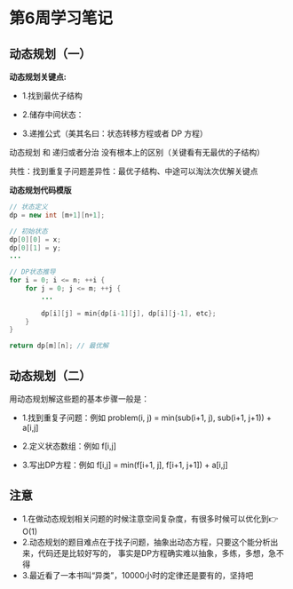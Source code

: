 # 第6周学习笔记

## 动态规划（一）

**动态规划关键点:**

- 1.找到最优子结构  


- 2.储存中间状态：


- 3.递推公式（美其名曰：状态转移方程或者 DP 方程）  

动态规划 和 递归或者分治 没有根本上的区别（关键看有无最优的子结构） 

共性：找到重复子问题差异性：最优子结构、中途可以淘汰次优解关键点

**动态规划代码模版** 
``` java
// 状态定义
dp = new int [m+1][n+1];

// 初始状态
dp[0][0] = x;
dp[0][1] = y;
...

// DP状态推导
for i = 0; i <= n; ++i {
    for j = 0; j <= m; ++j {
        ...
        
        dp[i][j] = min{dp[i-1][j], dp[i][j-1], etc};  
    }
}

return dp[m][n]; // 最优解

```

## 动态规划（二）

用动态规划解这些题的基本步骤一般是：

- 1.找到重复子问题：例如 problem(i, j) = min(sub(i+1, j), sub(i+1, j+1)) + a[i,j]


- 2.定义状态数组：例如 f[i,j]


- 3.写出DP方程：例如 f[i,j] = min(f[i+1, j], f[i+1, j+1]) + a[i,j]


## 注意

- 1.在做动态规划相关问题的时候注意空间复杂度，有很多时候可以优化到👉 O(1)
- 2.动态规划的题目难点在于找子问题，抽象出动态方程，只要这个能分析出来，代码还是比较好写的，
    事实是DP方程确实难以抽象，多练，多想，急不得
- 3.最近看了一本书叫“异类”，10000小时的定律还是要有的，坚持吧